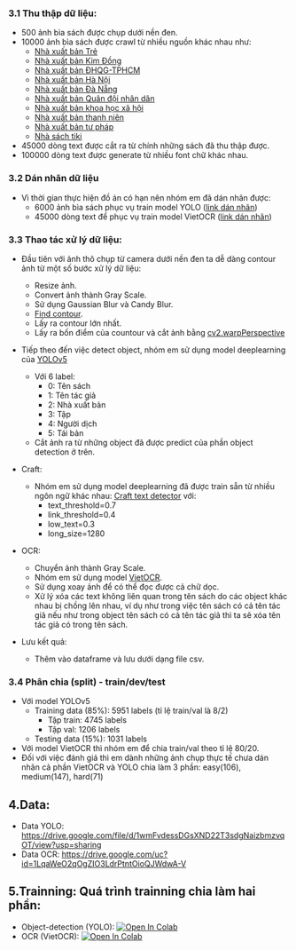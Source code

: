 ### **3.1 Thu thập dữ liệu:**
  * 500 ảnh bìa sách được chụp dưới nền đen.
  * 10000 ảnh bìa sách được crawl từ nhiều nguồn khác nhau như:
    * [Nhà xuất bản Trẻ](https://www.nxbtre.com.vn/)
    * [Nhà xuất bản Kim Đồng](https://nxbkimdong.com.vn/)
    * [Nhà xuất bản ĐHQG-TPHCM](https://vnuhcmpress.edu.vn/)
    * [Nhà xuất bản Hà Nội](http://www.nxbhanoi.com.vn/)
    * [Nhà xuất bản Đà Nẵng](https://nxbdanang.vn/)
    * [Nhà xuất bản Quân đội nhân dân](http://nxbqdnd.com.vn/)
    * [Nhà xuất bản khoa học xã hội](http://nxbkhxh.vass.gov.vn/)
    * [Nhà xuất bản thanh niên](https://www.nhaxuatbanthanhnien.vn/)
    * [Nhà xuất bản tư pháp](https://nxbtuphap.moj.gov.vn/)
    * [Nhà sách tiki](tiki.vn/sach-truyen-tieng-viet/c316?page=1&src=c.8322.hamburger_menu_fly_out_banner)
  * 45000 dòng text được cắt ra từ chính những sách đã thu thập được.
  * 100000 dòng text được generate từ nhiều font chữ khác nhau.

### **3.2 Dán nhãn dữ liệu**
  * Vì thời gian thực hiện đồ án có hạn nên nhóm em đã dán nhãn được:
    * 6000 ảnh bìa sách phục vụ train model YOLO ([link dán nhãn](http://makesense.ai/))
    * 45000 dòng text để phục vụ train model VietOCR ([link dán nhãn](https://www.robots.ox.ac.uk/~vgg/software/via/via.html))

### **3.3 Thao tác xử lý dữ liệu:**
  * Đầu tiên với ảnh thô chụp từ camera dưới nền đen ta dễ dàng contour ảnh từ một số bước xử lý dữ liệu:
    * Resize ảnh.
    * Convert ảnh thành Gray Scale.
    * Sử dụng Gaussian Blur và Candy Blur.
    * [Find contour](https://pythonexamples.org/python-opencv-cv2-find-contours-in-image/).
    * Lấy ra contour lớn nhất.
    * Lấy ra bốn điểm của countour và cắt ảnh bằng [cv2.warpPerspective](https://docs.opencv.org/4.5.2/da/d54/group__imgproc__transform.html#gaf73673a7e8e18ec6963e3774e6a94b87)

  * Tiếp theo đến việc detect object, nhóm em sử dụng model deeplearning của [YOLOv5](https://github.com/ultralytics/yolov5)
      * Với 6 label:
        * 0: Tên sách
        * 1: Tên tác giả
        * 2: Nhà xuất bản
        * 3: Tập
        * 4: Người dịch
        * 5: Tái bản
      * Cắt ảnh ra từ những object đã được predict của phần object detection ở trên.
  * Craft:
    * Nhóm em sử dụng model deeplearning đã được train sẵn từ nhiều ngôn ngữ khác nhau: [Craft text detector](https://github.com/clovaai/CRAFT-pytorch) với:
      * text_threshold=0.7
      * link_threshold=0.4
      * low_text=0.3
      * long_size=1280
  * OCR:
    * Chuyển ảnh thành Gray Scale.
    * Nhóm em sử dụng model [VietOCR](https://github.com/pbcquoc/vietocr).
    * Sử dụng xoay ảnh để có thể đọc được cả chữ dọc.
    * Xử lý xóa các text không liên quan trong tên sách do các object khác nhau bị chồng lên nhau, ví dụ như trong việc tên sách có cả tên tác giả nếu như trong object tên sách có cả tên tác giả thì ta sẽ xóa tên tác giả có trong tên sách.
  * Lưu kết quả:
    * Thêm vào dataframe và lưu dưới dạng file csv.

### **3.4 Phân chia (split) - train/dev/test**
 * Với model YOLOv5 
    * Training data (85%): 5951 labels (tỉ lệ train/val là 8/2)​
        * Tập train: 4745 labels​
        * Tập val: 1206 labels​
    * Testing data (15%): 1031 labels
 * Với model VietOCR thì nhóm em để chia train/val theo tỉ lệ 80/20.
 * Đối với việc đánh giá thì em dành những ảnh chụp thực tế chưa dán nhãn cả phần VietOCR và YOLO chia làm 3 phần: easy(106), medium(147), hard(71)
 ## **4.Data:**
 * Data YOLO: https://drive.google.com/file/d/1wmFvdessDGsXND22T3sdgNaizbmzvqOT/view?usp=sharing
 * Data OCR: https://drive.google.com/uc?id=1LqaWeO2qOgZIO3LdrPtntOioQJWdwA-V
 ## **5.Trainning:** Quá trình trainning chia làm hai phần:
 * Object-detection (YOLO): <a href="https://colab.research.google.com/drive/1JnxkR9EeLXjfqhK-OlJXjkeWgB1yE1xP?usp=sharing"><img src="https://colab.research.google.com/assets/colab-badge.svg" alt="Open In Colab"></a>
 * OCR (VietOCR): <a href="https://colab.research.google.com/drive/1DG0j27Ll73Pw0z66NKS1zl56JhCFDigO?usp=sharing"><img src="https://colab.research.google.com/assets/colab-badge.svg" alt="Open In Colab"></a>